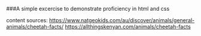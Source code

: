 ###A simple excercise to demonstrate proficiency in html and css

content sources:
https://www.natgeokids.com/au/discover/animals/general-animals/cheetah-facts/
https://allthingskenyan.com/animals/cheetah-facts
